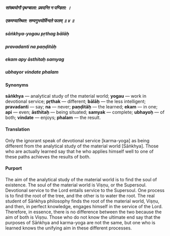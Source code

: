 ##### सांख्ययोगौ पृथग्बाला: प्रवदन्ति न पण्डिता: ।
##### एकमप्यास्थित: सम्यगुभयोर्विन्दते फलम् ॥ ४ ॥

##### sāṅkhya-yogau pṛthag bālāḥ
##### pravadanti na paṇḍitāḥ
##### ekam apy āsthitaḥ samyag
##### ubhayor vindate phalam

#### Synonyms

**sāṅkhya** — analytical study of the material world; **yogau** — work in devotional service; **pṛthak** — different; **bālāḥ** — the less intelligent; **pravadanti** — say; **na** — never; **paṇḍitāḥ** — the learned; **ekam** — in one; **api** — even; **āsthitaḥ** — being situated; **samyak** — complete; **ubhayoḥ** — of both; **vindate** — enjoys; **phalam** — the result.

#### Translation

Only the ignorant speak of devotional service [karma-yoga] as being different from the analytical study of the material world [Sāṅkhya]. Those who are actually learned say that he who applies himself well to one of these paths achieves the results of both.

#### Purport

The aim of the analytical study of the material world is to find the soul of existence. The soul of the material world is Viṣṇu, or the Supersoul. Devotional service to the Lord entails service to the Supersoul. One process is to find the root of the tree, and the other is to water the root. The real student of Sāṅkhya philosophy finds the root of the material world, Viṣṇu, and then, in perfect knowledge, engages himself in the service of the Lord. Therefore, in essence, there is no difference between the two because the aim of both is Viṣṇu. Those who do not know the ultimate end say that the purposes of Sāṅkhya and karma-yoga are not the same, but one who is learned knows the unifying aim in these different processes.